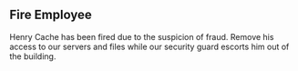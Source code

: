 Fire Employee
-----
Henry Cache has been fired due to the suspicion of fraud.  Remove his access to our servers and files while our security guard escorts him out of the building.
